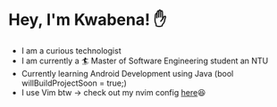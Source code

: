 # Hey, I'm Kwabena! ✋
- I am a curious technologist
- I am currently a 🏄 Master of Software Engineering student an NTU
- Currently learning Android Development using Java (bool willBuildProjectSoon = true;)
- I use Vim btw -> check out my nvim config [here](https://github.com/kwabenadarkwa/nvim.git)😆
